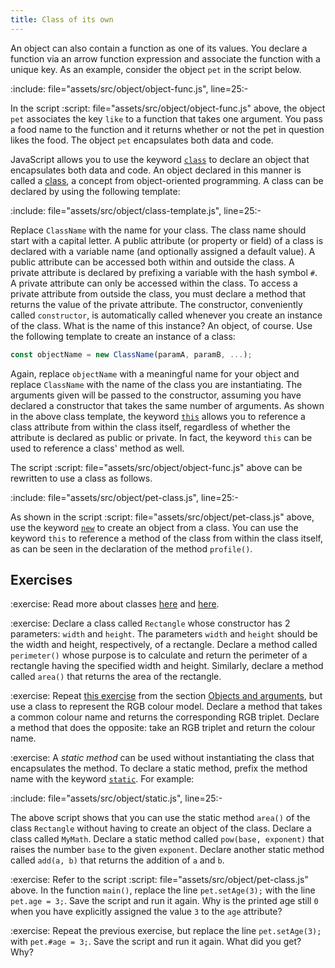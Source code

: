 ```yaml
---
title: Class of its own
---
```


An object can also contain a function as one of its values. You declare a
function via an arrow function expression and associate the function with a
unique key. As an example, consider the object `pet` in the script below.

:include: file="assets/src/object/object-func.js", line=25:-

<!-- prettier-ignore-start -->
In the script
:script: file="assets/src/object/object-func.js"
above, the object `pet` associates the key `like` to a function that takes one
argument. You pass a food name to the function and it returns whether or not the
pet in question likes the food. The object `pet` encapsulates both data and
code.
<!-- prettier-ignore-end -->

JavaScript allows you to use the keyword [`class`][class] to declare an object
that encapsulates both data and code. An object declared in this manner is
called a [class][classes], a concept from object-oriented programming. A class
can be declared by using the following template:

:include: file="assets/src/object/class-template.js", line=25:-

Replace `ClassName` with the name for your class. The class name should start
with a capital letter. A public attribute (or property or field) of a class is
declared with a variable name (and optionally assigned a default value). A
public attribute can be accessed both within and outside the class. A private
attribute is declared by prefixing a variable with the hash symbol `#`. A
private attribute can only be accessed within the class. To access a private
attribute from outside the class, you must declare a method that returns the
value of the private attribute. The constructor, conveniently called
`constructor`, is automatically called whenever you create an instance of the
class. What is the name of this instance? An object, of course. Use the
following template to create an instance of a class:

```js
const objectName = new ClassName(paramA, paramB, ...);
```

Again, replace `objectName` with a meaningful name for your object and replace
`ClassName` with the name of the class you are instantiating. The arguments
given will be passed to the constructor, assuming you have declared a
constructor that takes the same number of arguments. As shown in the above class
template, the keyword [`this`][this] allows you to reference a class attribute
from within the class itself, regardless of whether the attribute is declared as
public or private. In fact, the keyword `this` can be used to reference a class'
method as well.

<!-- prettier-ignore-start -->
The script
:script: file="assets/src/object/object-func.js"
above can be rewritten to use a class as follows.
<!-- prettier-ignore-end -->

:include: file="assets/src/object/pet-class.js", line=25:-

<!-- prettier-ignore-start -->
As shown in the script
:script: file="assets/src/object/pet-class.js"
above, use the keyword [`new`][new] to create an object from a class. You can
use the keyword `this` to reference a method of the class from within the class
itself, as can be seen in the declaration of the method `profile()`.
<!-- prettier-ignore-end -->

<!--=========================================================================-->

## Exercises

<!-- prettier-ignore-start -->
:exercise:
Read more about classes [here][classes] and [here][usingClasses].
<!-- prettier-ignore-end -->

<!-- prettier-ignore-start -->
:exercise:
Declare a class called `Rectangle` whose constructor has 2 parameters: `width`
and `height`. The parameters `width` and `height` should be the width and
height, respectively, of a rectangle. Declare a method called `perimeter()`
whose purpose is to calculate and return the perimeter of a rectangle having the
specified width and height. Similarly, declare a method called `area()` that
returns the area of the rectangle.
<!-- prettier-ignore-end -->

<!-- prettier-ignore-start -->
:exercise:
Repeat [this exercise](../object_argument/#exRGB) from the section
[Objects and arguments](../object_argument), but use a class to represent the
RGB colour model. Declare a method that takes a common colour name and returns
the corresponding RGB triplet. Declare a method that does the opposite: take an
RGB triplet and return the colour name.
<!-- prettier-ignore-end -->

<!-- prettier-ignore-start -->
:exercise:
A _static method_ can be used without instantiating the class that encapsulates
the method. To declare a static method, prefix the method name with the keyword
[`static`][static]. For example:
<!-- prettier-ignore-end -->

:include: file="assets/src/object/static.js", line=25:-

The above script shows that you can use the static method `area()` of the class
`Rectangle` without having to create an object of the class. Declare a class
called `MyMath`. Declare a static method called `pow(base, exponent)` that
raises the number `base` to the given `exponent`. Declare another static method
called `add(a, b)` that returns the addition of `a` and `b`.

<!-- prettier-ignore-start -->
:exercise:
Refer to the script
:script: file="assets/src/object/pet-class.js"
above. In the function `main()`, replace the line `pet.setAge(3);` with the line
`pet.age = 3;`. Save the script and run it again. Why is the printed age still
`0` when you have explicitly assigned the value `3` to the `age` attribute?
<!-- prettier-ignore-end -->

<!-- prettier-ignore-start -->
:exercise:
Repeat the previous exercise, but replace the line `pet.setAge(3);` with
`pet.#age = 3;`. Save the script and run it again. What did you get? Why?
<!-- prettier-ignore-end -->

<!--=========================================================================-->

<!-- prettier-ignore-start -->
[class]: https://developer.mozilla.org/en-US/docs/Web/JavaScript/Reference/Statements/class
[classes]: https://developer.mozilla.org/en-US/docs/Web/JavaScript/Reference/Classes
[new]: https://developer.mozilla.org/en-US/docs/Web/JavaScript/Reference/Operators/new
[static]: https://developer.mozilla.org/en-US/docs/Web/JavaScript/Reference/Classes/static
[this]: https://developer.mozilla.org/en-US/docs/Web/JavaScript/Reference/Operators/this
[usingClasses]: https://developer.mozilla.org/en-US/docs/Web/JavaScript/Guide/Using_Classes
<!-- prettier-ignore-end -->
